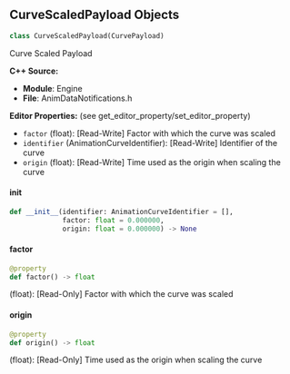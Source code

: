 ## CurveScaledPayload Objects

```python
class CurveScaledPayload(CurvePayload)
```

Curve Scaled Payload

**C++ Source:**

- **Module**: Engine
- **File**: AnimDataNotifications.h

**Editor Properties:** (see get_editor_property/set_editor_property)

- ``factor`` (float):  [Read-Write] Factor with which the curve was scaled
- ``identifier`` (AnimationCurveIdentifier):  [Read-Write] Identifier of the curve
- ``origin`` (float):  [Read-Write] Time used as the origin when scaling the curve

<a id="unreal.CurveScaledPayload.__init__"></a>

#### __init__

```python
def __init__(identifier: AnimationCurveIdentifier = [],
             factor: float = 0.000000,
             origin: float = 0.000000) -> None
```

<a id="unreal.CurveScaledPayload.factor"></a>

#### factor

```python
@property
def factor() -> float
```

(float):  [Read-Only] Factor with which the curve was scaled

<a id="unreal.CurveScaledPayload.origin"></a>

#### origin

```python
@property
def origin() -> float
```

(float):  [Read-Only] Time used as the origin when scaling the curve

<a id="unreal.CurveRenamedPayload"></a>